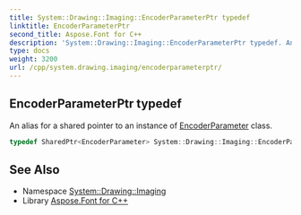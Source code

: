 ```yaml
---
title: System::Drawing::Imaging::EncoderParameterPtr typedef
linktitle: EncoderParameterPtr
second_title: Aspose.Font for C++
description: 'System::Drawing::Imaging::EncoderParameterPtr typedef. An alias for a shared pointer to an instance of EncoderParameter class in C++.'
type: docs
weight: 3200
url: /cpp/system.drawing.imaging/encoderparameterptr/
---
```

## EncoderParameterPtr typedef


An alias for a shared pointer to an instance of [EncoderParameter](../encoderparameter/) class.

```cpp
typedef SharedPtr<EncoderParameter> System::Drawing::Imaging::EncoderParameterPtr
```

## See Also

* Namespace [System::Drawing::Imaging](../)
* Library [Aspose.Font for C++](../../)
